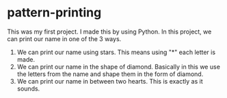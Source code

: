 # pattern-printing
This was my first project. I made this by using Python.
In this project, we can print our name in one of the 3 ways. 
1. We can print our name using stars. This means using "*" each letter is made.
2. We can print our name in the shape of diamond. Basically in this we use the letters from the name and shape them in the form of diamond.
3. We can print our name in between two hearts. This is exactly as it sounds. 
